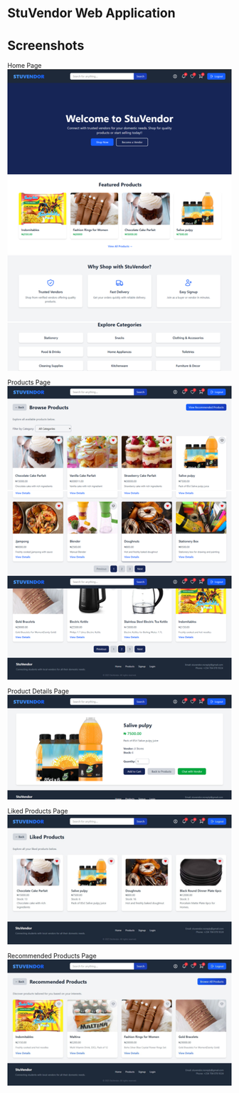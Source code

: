  # StuVendor Web Application

# Screenshots

Home Page
![Homepage Screenshot](images/homepage-1.png)
![Homepage Screenshot](images/homepage-2.png)
![Homepage Screenshot](images/homepage-3.png)
![Homepage Screenshot](images/homepage-4.png)

Products Page
![Productspage Screenshot](images/productsPage-1.png)
![Productspage Screenshot](images/productsPage-2.png)
![Productspage Screenshot](images/productsPage-3.png)

Product Details Page
![Productsdetailspage Screenshot](images/productDetailsPage-1.png)

Liked Products Page
![LikedProductspage Screenshot](images/likedProductsPage-1.jpeg)

Recommended Products Page
![recommendedProductspage Screenshot](images/recommendedProductsPage.jpeg)